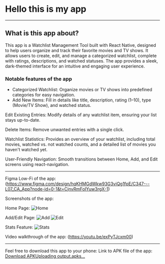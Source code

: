 # Hello this is my app
 
-----------
 
## What is this app about?

This app is a Watchlist Management Tool built with React Native, designed to help users organize and track their favorite movies and TV shows. It allows users to create, edit, and manage a categorized watchlist, complete with ratings, descriptions, and watched statuses. The app provides a sleek, dark-themed interface for an intuitive and engaging user experience.
 
### Notable features of the app
 
- Categorized Watchlist: Organize movies or TV shows into predefined categories for easy navigation.
- Add New Items: Fill in details like title, description, rating (1–10), type (Movie/TV Show), and watched status.

Edit Existing Entries: Modify details of any watchlist item, ensuring your list stays up-to-date.

Delete Items: Remove unwanted entries with a single click.

Watchlist Statistics: Provides an overview of your watchlist, including total movies, watched vs. not watched counts, and a detailed list of movies you haven't watched yet.

User-Friendly Navigation: Smooth transitions between Home, Add, and Edit screens using react-navigation.
 
-----------

Figma Low-Fi of the app: (https://www.figma.com/design/hqKHMGdWkw93G3viQg1fpE/C347---L07_CA_App?node-id=0-1&t=CjnvRmFoIYuw3rgX-1)

Screenshots of the app:
 
Home Page:
![Home](https://github.com/user-attachments/assets/f76c7228-b324-40e3-93b1-a54861173836)

Add/Edit Page:
![Add](https://github.com/user-attachments/assets/1dca5154-ae87-4984-b751-768d5a3a5019)
![Edit](https://github.com/user-attachments/assets/033a3f6b-eb7f-40eb-84da-5c9eefdaef92)

Stats Feature:
![Stats](https://github.com/user-attachments/assets/b63c1c80-93d6-44db-a2c4-ffe8e3ddbf77)

 
Video walkthrough of the app:
(https://youtu.be/exPyTJcxm00)
 
 
------------
 
Feel free to download this app to your phone:
Link to APK file of the app: [Download APK](./docs/app-release.apk)[Uploading output.apks…]()
